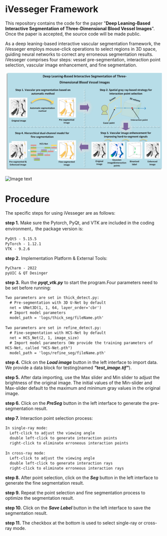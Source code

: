 # iVesseger Framework
This repository contains the code for the paper "**Deep Leaning-Based Interactive Segmentation of Three-Dimensional Blood Vessel Images**". Once the paper is accepted, the source code will be made public.

As a deep leaning-based interactive vascular segmentation framework, the iVesseger employs mouse-click operations to select regions in 3D space, guiding neural networks to correct any erroneous segmentation results. iVesseger comprises four steps: vessel pre-segmentation, interaction point selection, vascular image enhancement, and fine segmentation. 

![Image text](images/framework.jpg)

![Image text](images/vedio.gif)

# Procedure
The specific steps for using iVesseger are as follows:

  **step 1.** Make sure the Pytorch, PyQt, and VTK are included in the coding environment，the package version is:
  
    PyQt5 - 5.15.5
    PyTorch - 1.12.1
    VTK - 9.2.6
    
  **step 2.** Implementation Platform & External Tools:
  
    PyCharm - 2022
    pyUIC & QT Desinger
    
  **step 3.** Run the ***pyqt_vtk.py*** to start the program.Four parameters need to be set before running:
  
    Two parameters are set in thick_detect.py:
      # Pre-segmentation with 3D U-Net by default
      net = UNet3D(1, 1, 64, layer_order='cbr')
      # Import model parameters
      model_path = 'logs/thick_seg/fileName.pth'
    
    Two parameters are set in refine_detect.py:
      # Fine-segmentation with HCS-Net by default
      net = HCS_Net(2, 1, image_size)
      # Import model parameters (We provide the training parameters of HCS-Net, called "HCS-Net.pth")
      model_path = 'logs/refine_seg/fileName.pth'
    
  **step 4.** Click on the ***Load image*** button in the left interface to import data. We provide a data block for testing(named ***"test_image.tif"***).
    
  **step 5.** After data importing, use the Max slider and Min slider to adjust the brightness of the original image. The initial values of the Min-slider and Max-slider default to the maximum and minimum gray values in the original image.
    
  **step 6.** Click on the ***PreSeg*** button in the left interface to generate the pre-segmentation result.
    
  **step 7.** Interaction point selection process: 

    In single-ray mode:
      Left-click to adjust the viewing angle
      double left-click to generate interaction points
      right-click to eliminate erroneous interaction points
   
    In cross-ray mode:
      Left-click to adjust the viewing angle
      double left-click to generate interaction rays
      right-click to eliminate erroneous interaction rays

    
  **step 8.** After point selection, click on the ***Seg*** button in the left interface to generate the fine segmentation result.
    
  **step 9.** Repeat the point selection and fine segmentation process to optimize the segmentation result.
    
  **step 10.** Click on the ***Save Label*** button in the left interface to save the segmentation result.
    
  **step 11.** The checkbox at the bottom is used to select single-ray or cross-ray mode.

